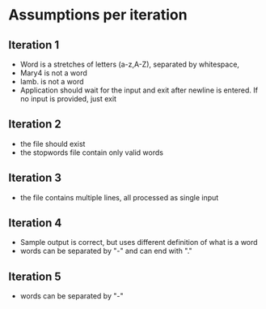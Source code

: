 # Assumptions per iteration

## Iteration 1
* Word is a stretches of letters (a-z,A-Z), separated by whitespace,
* Mary4 is not a word
* lamb. is not a word
* Application should wait for the input and exit after newline is entered. If no input is provided, just exit

## Iteration 2
* the file should exist
* the stopwords file contain only valid words

## Iteration 3
* the file contains multiple lines, all processed as single input

## Iteration 4
* Sample output is correct, but uses different definition of what is a word
* words can be separated by "-" and can end with "."

## Iteration 5
* words can be separated by "-"
